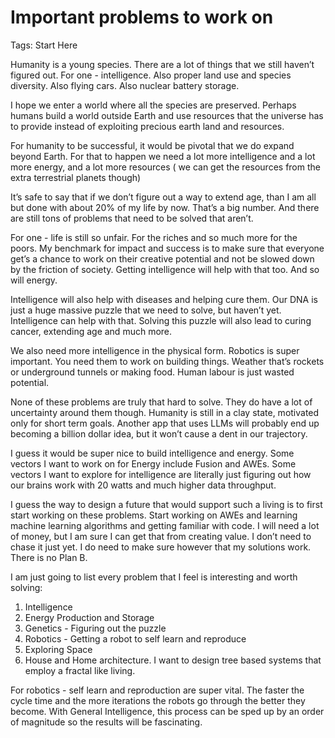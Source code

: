 # Important problems to work on

Tags: Start Here

Humanity is a young species. There are a lot of things that we still haven’t figured out. For one - intelligence. Also proper land use and species diversity. Also flying cars. Also nuclear battery storage. 

I hope we enter a world where all the species are preserved. Perhaps humans build a world outside Earth and use resources that the universe has to provide instead of exploiting precious earth land and resources. 

For humanity to be successful, it would be pivotal that we do expand beyond Earth. For that to happen we need a lot more intelligence and a lot more energy, and a lot more resources ( we can get the resources from the extra terrestrial planets though)

It’s safe to say that if we don’t figure out a way to extend age, than I am all but done with about 20% of my life by now. That’s a big number. And there are still tons of problems that need to be solved that aren’t. 

For one - life is still so unfair. For the riches and so much more for the poors. My benchmark for impact and success is to make sure that everyone get’s a chance to work on their creative potential and not be slowed down by the friction of society. Getting intelligence will help with that too. And so will energy. 

Intelligence will also help with diseases and helping cure them. Our DNA is just a huge massive puzzle that we need to solve, but haven’t yet. Intelligence can help with that. Solving this puzzle will also lead to curing cancer, extending age and much more. 

We also need more intelligence in the physical form. Robotics is super important. You need them to work on building things. Weather that’s rockets or underground tunnels or making food. Human labour is just wasted potential. 

None of these problems are truly that hard to solve. They do have a lot of uncertainty around them though. Humanity is still in a clay state, motivated only for short term goals. Another app that uses LLMs will probably end up becoming a billion dollar idea, but it won’t cause a dent in our trajectory. 

I guess it would be super nice to build intelligence and energy. Some vectors I want to work on for Energy include Fusion and AWEs. Some vectors I want to explore for intelligence are literally just figuring out how our brains work with 20 watts and much higher data throughput. 

I guess the way to design a future that would support such a living is to first start working on these problems. Start working on AWEs and learning machine learning algorithms and getting familiar with code. I will need a lot of money, but I am sure I can get that from creating value. I don’t need to chase it just yet. I do need to make sure however that my solutions work. There is no Plan B.

I am just going to list every problem that I feel is interesting and worth solving:

1. Intelligence
2. Energy Production and Storage
3. Genetics - Figuring out the puzzle
4. Robotics - Getting a robot to self learn and reproduce
5. Exploring Space
6. House and Home architecture. I want to design tree based systems that employ a fractal like living. 

For robotics - self learn and reproduction are super vital. The faster the cycle time and the more iterations the robots go through the better they become. With General Intelligence, this process can be sped up by an order of magnitude so the results will be fascinating.